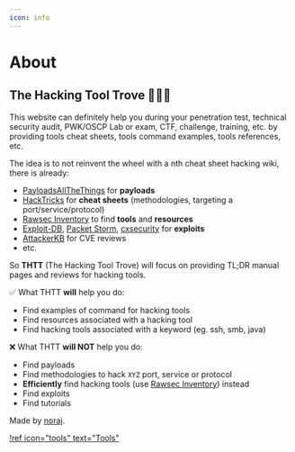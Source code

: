 ```yaml
---
icon: info
---
```

# About

## The Hacking Tool Trove 👑🌴:parrot:

This website can definitely help you during your penetration test,
technical security audit, PWK/OSCP Lab or exam, CTF, challenge, training, etc.
by providing tools cheat sheets, tools command examples, tools references, etc.

The idea is to not reinvent the wheel with a nth cheat sheet hacking wiki, there is
already:

- [PayloadsAllTheThings](https://github.com/swisskyrepo/PayloadsAllTheThings) for **payloads**
- [HackTricks](https://github.com/carlospolop/hacktricks) for **cheat sheets** (methodologies, targeting a port/service/protocol)
- [Rawsec Inventory](https://inventory.raw.pm/) to find **tools** and **resources**
- [Exploit-DB](https://www.exploit-db.com/), [Packet Storm](https://packetstormsecurity.com/), [cxsecurity](https://cxsecurity.com/) for **exploits**
- [AttackerKB](https://attackerkb.com/) for CVE reviews
- etc.

So **THTT** (The Hacking Tool Trove) will focus on providing TL;DR manual pages
and reviews for hacking tools.

:white_check_mark: What THTT **will** help you do:

- Find examples of command for hacking tools
- Find resources associated with a hacking tool
- Find hacking tools associated with a keyword (eg. ssh, smb, java)

:x: What THTT **will NOT** help you do:

- Find payloads
- Find methodologies to hack `XYZ` port, service or protocol
- **Efficiently** find hacking tools (use [Rawsec Inventory](https://inventory.raw.pm/)) instead
- Find exploits
- Find tutorials

Made by [noraj](https://pwn.by/noraj/profiles.html).

[!ref icon="tools" text="Tools"](Tools/index.md)

